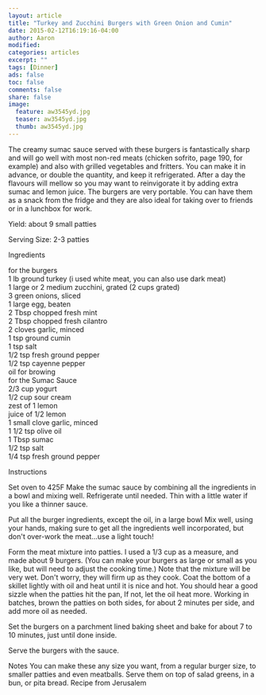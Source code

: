 ```yaml
---
layout: article
title: "Turkey and Zucchini Burgers with Green Onion and Cumin"
date: 2015-02-12T16:19:16-04:00
author: Aaron
modified:
categories: articles
excerpt: ""
tags: [Dinner]
ads: false
toc: false
comments: false
share: false
image:
  feature: aw3545yd.jpg
  teaser: aw3545yd.jpg
  thumb: aw3545yd.jpg
---
```


The creamy sumac sauce served with these burgers is fantastically sharp and will go well with most non-red meats (chicken sofrito, page 190, for example) and also with grilled vegetables and fritters. You can make it in advance, or double the quantity, and keep it refrigerated. After a day the flavours will mellow so you may want to reinvigorate it by adding extra sumac and lemon juice. The burgers are very portable. You can have them as a snack from the fridge and they are also ideal for taking over to friends or in a lunchbox for work.

Yield: about 9 small patties

Serving Size: 2-3 patties

Ingredients

for the burgers  
1 lb ground turkey (i used white meat, you can also use dark meat)  
1 large or 2 medium zucchini, grated (2 cups grated)  
3 green onions, sliced  
1 large egg, beaten  
2 Tbsp chopped fresh mint  
2 Tbsp chopped fresh cilantro  
2 cloves garlic, minced  
1 tsp ground cumin  
1 tsp salt  
1/2 tsp fresh ground pepper  
1/2 tsp cayenne pepper  
oil for browing  
for the Sumac Sauce  
2/3 cup yogurt  
1/2 cup sour cream  
zest of 1 lemon  
juice of 1/2 lemon  
1 small clove garlic, minced  
1 1/2 tsp olive oil  
1 Tbsp sumac  
1/2 tsp salt  
1/4 tsp fresh ground pepper  

Instructions

Set oven to 425F
Make the sumac sauce by combining all the ingredients in a bowl and mixing well. 
Refrigerate until needed. Thin with a little water if you like a thinner sauce.

Put all the burger ingredients, except the oil, in a large bowl Mix well, using your hands, making sure to get all the ingredients well incorporated, but don't over-work the meat...use a light touch!

Form the meat mixture into patties. I used a 1/3 cup as a measure, and made about 9 burgers. (You can make your burgers as large or small as you like, but will need to adjust the cooking time.) Note that the mixture will be very wet. Don't worry, they will firm up as they cook.
Coat the bottom of a skillet lightly with oil and heat until it is nice and hot. You should hear a good sizzle when the patties hit the pan, If not, let the oil heat more. Working in batches, brown the patties on both sides, for about 2 minutes per side, and add more oil as needed.

Set the burgers on a parchment lined baking sheet and bake for about 7 to 10 minutes, just until done inside.

Serve the burgers with the sauce.

Notes
You can make these any size you want, from a regular burger size, to smaller patties and even meatballs. Serve them on top of salad greens, in a bun, or pita bread. Recipe from Jerusalem